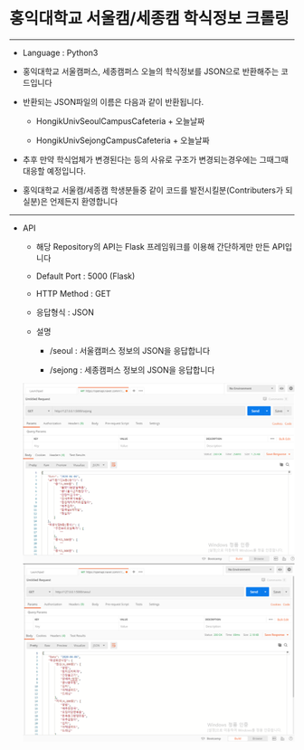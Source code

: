 홍익대학교 서울캠/세종캠 학식정보 크롤링 
===
***
- Language : Python3

- 홍익대학교 서울캠퍼스, 세종캠퍼스 오늘의 학식정보를 JSON으로 반환해주는 코드입니다

- 반환되는 JSON파일의 이름은 다음과 같이 반환됩니다.

    - HongikUnivSeoulCampusCafeteria + 오늘날짜

    - HongikUnivSejongCampusCafeteria + 오늘날짜

- 추후 만약 학식업체가 변경된다는 등의 사유로 구조가 변경되는경우에는 그때그때 대응할 예정입니다.

- 홍익대학교 서울캠/세종캠 학생분들중 같이 코드를 발전시킬분(Contributers가 되실분)은 언제든지 환영합니다
***
- API 

    - 해당 Repository의 API는 Flask 프레임워크를 이용해 간단하게만 만든 API입니다
    
    - Default Port : 5000 (Flask)
    
    - HTTP Method : GET

    - 응답형식 : JSON 
    
    - 설명

        - /seoul : 서울캠퍼스 정보의 JSON을 응답합니다

        - /sejong : 세종캠퍼스 정보의 JSON을 응답합니다
    
    ![img](img/1.PNG)
    ![img](img/2.PNG)
    
